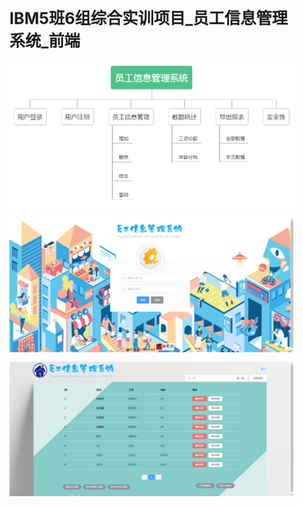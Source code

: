 # IBM5班6组综合实训项目_员工信息管理系统_前端
![Image text](https://github.com/cghyc/IBM_Project_Vue/blob/main/img-storage/c8a915bd825ddb8a8e54c3090e42110.png)

![Image text](https://github.com/cghyc/IBM_Project_Vue/blob/main/img-storage/1606446491(1).png)

![Image text](https://github.com/cghyc/IBM_Project_Vue/blob/main/img-storage/1606446517(1).png)
